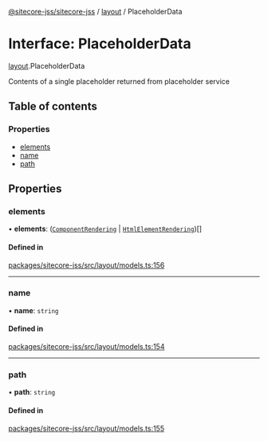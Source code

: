 [@sitecore-jss/sitecore-jss](../README.md) / [layout](../modules/layout.md) / PlaceholderData

# Interface: PlaceholderData

[layout](../modules/layout.md).PlaceholderData

Contents of a single placeholder returned from placeholder service

## Table of contents

### Properties

- [elements](layout.PlaceholderData.md#elements)
- [name](layout.PlaceholderData.md#name)
- [path](layout.PlaceholderData.md#path)

## Properties

### elements

• **elements**: ([`ComponentRendering`](layout.ComponentRendering.md) \| [`HtmlElementRendering`](layout.HtmlElementRendering.md))[]

#### Defined in

[packages/sitecore-jss/src/layout/models.ts:156](https://github.com/Sitecore/jss/blob/cf179f5e0/packages/sitecore-jss/src/layout/models.ts#L156)

___

### name

• **name**: `string`

#### Defined in

[packages/sitecore-jss/src/layout/models.ts:154](https://github.com/Sitecore/jss/blob/cf179f5e0/packages/sitecore-jss/src/layout/models.ts#L154)

___

### path

• **path**: `string`

#### Defined in

[packages/sitecore-jss/src/layout/models.ts:155](https://github.com/Sitecore/jss/blob/cf179f5e0/packages/sitecore-jss/src/layout/models.ts#L155)
